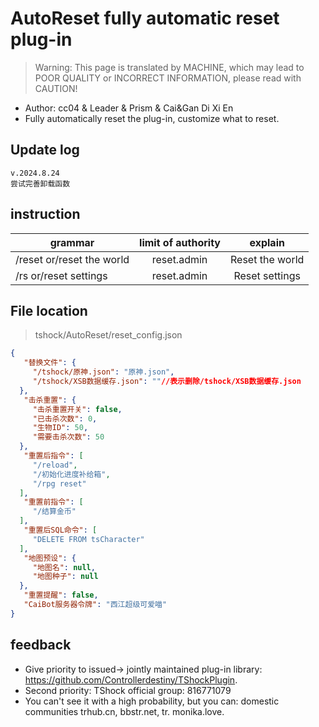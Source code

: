 # AutoReset fully automatic reset plug-in

> Warning: This page is translated by MACHINE, which may lead to POOR QUALITY or INCORRECT INFORMATION, please read with CAUTION!


- Author: cc04 & Leader & Prism & Cai&Gan Di Xi En
- Fully automatically reset the plug-in, customize what to reset.
  

## Update log

```
v.2024.8.24
尝试完善卸载函数
```

## instruction

|grammar|limit of authority|explain|
| -------------- |:-----------------:|:------:|
|/reset or/reset the world|reset.admin|Reset the world|
|/rs or/reset settings|reset.admin|Reset settings|


## File location
> tshock/AutoReset/reset_config.json
```json
{
   "替换文件": {
     "/tshock/原神.json": "原神.json",
     "/tshock/XSB数据缓存.json": ""//表示删除/tshock/XSB数据缓存.json
  },
   "击杀重置": {
     "击杀重置开关": false,
     "已击杀次数": 0,
     "生物ID": 50,
     "需要击杀次数": 50
  },
   "重置后指令": [
     "/reload",
     "/初始化进度补给箱",
     "/rpg reset" 
  ],
   "重置前指令": [
     "/结算金币" 
  ],
   "重置后SQL命令": [
     "DELETE FROM tsCharacter" 
  ],
   "地图预设": {
     "地图名": null,
     "地图种子": null
  },
   "重置提醒": false,
   "CaiBot服务器令牌": "西江超级可爱喵" 
}
```

## feedback
- Give priority to issued-> jointly maintained plug-in library: https://github.com/Controllerdestiny/TShockPlugin.
- Second priority: TShock official group: 816771079
- You can't see it with a high probability, but you can: domestic communities trhub.cn, bbstr.net, tr. monika.love.